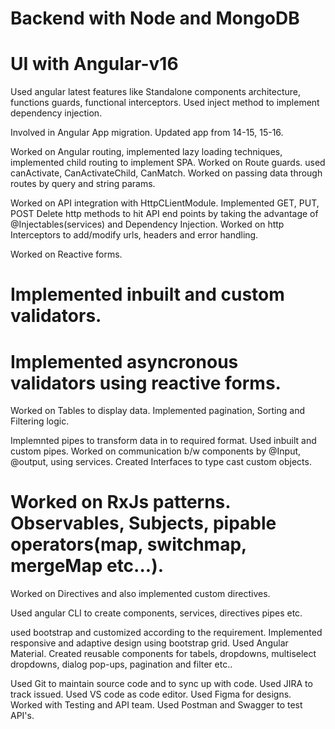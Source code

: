 # Backend with Node and MongoDB

# UI with Angular-v16

Used angular latest features like Standalone components architecture, functions guards, functional interceptors. Used inject method to implement dependency injection.

Involved in Angular App migration. Updated app from 14-15, 15-16.

Worked on Angular routing, implemented lazy loading techniques, implemented child routing to implement SPA.
Worked on Route guards. used canActivate, CanActivateChild, CanMatch.
Worked on passing data through routes by query and string params.

Worked on API integration with HttpCLientModule.
Implemented GET, PUT, POST Delete http methods to hit API end points by taking the advantage of @Injectables(services) and Dependency Injection.
Worked on http Interceptors to add/modify urls, headers and error handling. 

Worked on Reactive forms. 
# Implemented inbuilt and custom validators. 
# Implemented asyncronous validators using reactive forms. 

Worked on Tables to display data. Implemented pagination, Sorting and Filtering logic. 

Implemnted pipes to transform data in to required format. Used inbuilt and custom pipes.
Worked on communication b/w components by @Input, @output, using services. 
Created Interfaces to type cast custom objects. 
# Worked on RxJs patterns. Observables, Subjects, pipable operators(map, switchmap, mergeMap etc...).

Worked on Directives and also implemented custom directives. 

Used angular CLI to create components, services, directives pipes etc. 

used bootstrap and customized according to the requirement. 
Implemented responsive and adaptive design using bootstrap grid.
Used Angular Material.
Created reusable components for tabels, dropdowns, multiselect dropdowns, dialog pop-ups, pagination and filter etc..

Used Git to maintain source code and to sync up with code.
Used JIRA to track issued. 
Used VS code as code editor.
Used Figma for designs. 
Worked with Testing and API team. 
Used Postman and Swagger to test API's.